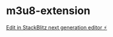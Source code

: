# m3u8-extension

[Edit in StackBlitz next generation editor ⚡️](https://stackblitz.com/~/github.com/kkliah/m3u8-extension)